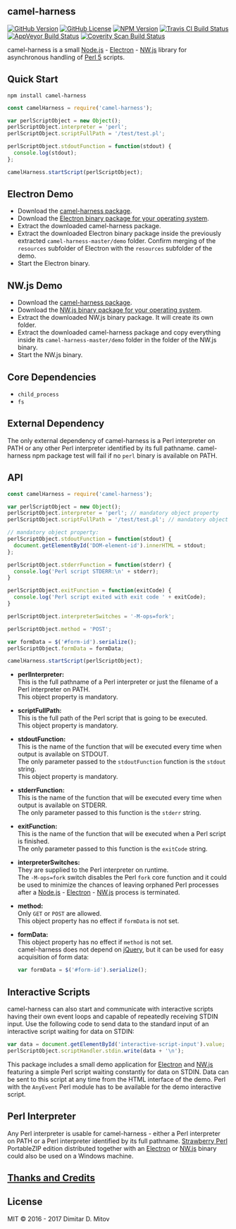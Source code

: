 camel-harness
--------------------------------------------------------------------------------

[![GitHub Version](https://img.shields.io/github/release/ddmitov/camel-harness.svg)](https://github.com/ddmitov/camel-harness/releases)
[![GitHub License](https://img.shields.io/badge/License-MIT-yellow.svg)](./LICENSE.md)
[![NPM Version](https://img.shields.io/npm/v/camel-harness.svg)](https://www.npmjs.com/package/camel-harness)
[![Travis CI Build Status](https://travis-ci.org/ddmitov/camel-harness.svg?branch=master)](https://travis-ci.org/ddmitov/camel-harness)
[![AppVeyor Build Status](https://ci.appveyor.com/api/projects/status/github/ddmitov/camel-harness?branch=master&svg=true)](https://ci.appveyor.com/project/ddmitov/camel-harness)
[![Coverity Scan Build Status](https://scan.coverity.com/projects/11336/badge.svg)](https://scan.coverity.com/projects/ddmitov-camel-harness)  

camel-harness is a small [Node.js](http://nodejs.org/) - [Electron](http://electron.atom.io/) - [NW.js](http://nwjs.io/) library for asynchronous handling of [Perl 5](https://www.perl.org/) scripts.

## Quick Start
``npm install camel-harness``  
  
```javascript
const camelHarness = require('camel-harness');

var perlScriptObject = new Object();
perlScriptObject.interpreter = 'perl';
perlScriptObject.scriptFullPath = '/test/test.pl';

perlScriptObject.stdoutFunction = function(stdout) {
  console.log(stdout);
};

camelHarness.startScript(perlScriptObject);
```

## Electron Demo
* Download the [camel-harness package](https://github.com/ddmitov/camel-harness).  
* Download the [Electron binary package for your operating system](https://github.com/electron/electron/releases).  
* Extract the downloaded camel-harness package.  
* Extract the downloaded Electron binary package inside the previously extracted ``camel-harness-master/demo`` folder. Confirm merging of the ``resources`` subfolder of Electron with the ``resources`` subfolder of the demo.  
* Start the Electron binary.  

## NW.js Demo
* Download the [camel-harness package](https://github.com/ddmitov/camel-harness).  
* Download the [NW.js binary package for your operating system](http://nwjs.io/downloads/).  
* Extract the downloaded NW.js binary package. It will create its own folder.  
* Extract the downloaded camel-harness package and copy everything inside its ``camel-harness-master/demo`` folder in the folder of the NW.js binary.  
* Start the NW.js binary.  

## Core Dependencies
* ``child_process``
* ``fs``

## External Dependency
The only external dependency of camel-harness is a Perl interpreter on PATH or any other Perl interpreter identified by its full pathname. camel-harness npm package test will fail if no ``perl`` binary is available on PATH.

## API

```javascript
const camelHarness = require('camel-harness');

var perlScriptObject = new Object();
perlScriptObject.interpreter = 'perl'; // mandatory object property
perlScriptObject.scriptFullPath = '/test/test.pl'; // mandatory object property

// mandatory object property:
perlScriptObject.stdoutFunction = function(stdout) {
  document.getElementById('DOM-element-id').innerHTML = stdout;
};

perlScriptObject.stderrFunction = function(stderr) {
  console.log('Perl script STDERR:\n' + stderr);
}

perlScriptObject.exitFunction = function(exitCode) {
  console.log('Perl script exited with exit code ' + exitCode);
}

perlScriptObject.interpreterSwitches = '-M-ops=fork';

perlScriptObject.method = 'POST';

var formData = $('#form-id').serialize();
perlScriptObject.formData = formData;

camelHarness.startScript(perlScriptObject);
```

  * **perlInterpreter:**  
  This is the full pathname of a Perl interpreter or just the filename of a Perl interpreter on PATH.  
  This object property is mandatory.  

* **scriptFullPath:**  
  This is the full path of the Perl script that is going to be executed.  
  This object property is mandatory.  

* **stdoutFunction:**  
  This is the name of the function that will be executed every time when output is available on STDOUT.  
  The only parameter passed to the ``stdoutFunction`` function is the ``stdout`` string.  
  This object property is mandatory.  

* **stderrFunction:**  
  This is the name of the function that will be executed every time when output is available on STDERR.  
  The only parameter passed to this function is the ``stderr`` string.  

* **exitFunction:**  
  This is the name of the function that will be executed when a Perl script is finished.  
  The only parameter passed to this function is the ``exitCode`` string.  

* **interpreterSwitches:**  
  They are supplied to the Perl interpreter on runtime.  
  The ``-M-ops=fork`` switch disables the Perl ``fork`` core function and it could be used to minimize the chances of leaving orphaned Perl processes after a [Node.js](http://nodejs.org/) - [Electron](http://electron.atom.io/) - [NW.js](http://nwjs.io/) process is terminated.  

* **method:**  
  Only ``GET`` or ``POST`` are allowed.  
  This object property has no effect if ``formData`` is not set.  

* **formData:**  
  This object property has no effect if ``method`` is not set.  
  camel-harness does not depend on [jQuery](https://jquery.com/), but it can be used for easy acquisition of form data:  

  ```javascript
  var formData = $('#form-id').serialize();
  ```
## Interactive Scripts
camel-harness can also start and communicate with interactive scripts having their own event loops and capable of repeatedly receiving STDIN input. Use the following code to send data to the standard input of an interactive script waiting for data on STDIN:

```javascript
var data = document.getElementById('interactive-script-input').value;
perlScriptObject.scriptHandler.stdin.write(data + '\n');
```

This package includes a small demo application for [Electron](http://electron.atom.io/) and [NW.js](http://nwjs.io/) featuring a simple Perl script waiting constantly for data on STDIN. Data can be sent to this script at any time from the HTML interface of the demo. Perl with the ``AnyEvent`` Perl module has to be available for the demo interactive script.  

## Perl Interpreter
Any Perl interpreter is usable for camel-harness - either a Perl interpreter on PATH or a Perl interpreter identified by its full pathname. [Strawberry Perl](http://strawberryperl.com/) PortableZIP edition distributed together with an [Electron](http://electron.atom.io/) or [NW.js](http://nwjs.io/) binary could also be used on a Windows machine.  

## [Thanks and Credits](./CREDITS.md)

## License
MIT © 2016 - 2017 Dimitar D. Mitov  
